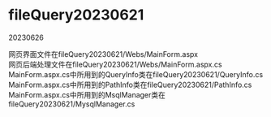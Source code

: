# fileQuery20230621
20230626

网页界面文件在fileQuery20230621/Webs/MainForm.aspx<br>
网页后端处理文件在fileQuery20230621/Webs/MainForm.aspx.cs<br>
MainForm.aspx.cs中所用到的QueryInfo类在fileQuery20230621/QueryInfo.cs
MainForm.aspx.cs中所用到的PathInfo类在fileQuery20230621/PathInfo.cs
MainForm.aspx.cs中所用到的MsqlManager类在fileQuery20230621/MysqlManager.cs
